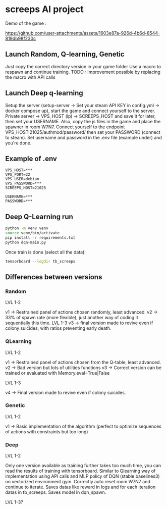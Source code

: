 # screeps AI project

Demo of the game :

https://github.com/user-attachments/assets/1603e87a-926d-4b6d-8544-819db98f230c

## Launch Random, Q-learning, Genetic

Just copy the correct directory version in your game folder
Use a macro to respawn and continue training.
TODO : Improvement possible by replacing the macro with API calls

## Launch Deep q-learning

Setup the server (setup-server -> Set your steam API KEY in config.yml -> docker compose up), start the game and connect yourself to the server.
Private server -> VPS_HOST (ip) -> SCREEPS_HOST and save it for later, then set your USERNAME.
Also, copy the js files in the game and place the spawner in room W7N7.
Connect yourself to the endpoint VPS_HOST:21025/authmod/password/ then set your PASSWORD (connect to steam).
Set username and password in the .env file (example under) and you're done.

## Example of .env

```env
VPS_HOST=***
VPS_PORT=22
VPS_USER=debian
VPS_PASSWORD=***
SCREEPS_HOST=21025

USERNAME=***
PASSWORD=***
```

## Deep Q-Learning run

```bash
python -m venv venv
source venv/bin/activate
pip install -r requirements.txt
python dqn-main.py
```

Once train is done (select all the data):

```bash
tensorboard --logdir tb_screeps
```

## Differences between versions

### Random

LVL 1-2

v1 -> Restrained panel of actions chosen randomly, least advanced.
v2 -> 33% of spawn rate (more flexible), just another way of coding it sequentially this time.
LVL 1-3
v3 -> final version made to revive even if colony suicides, with ratios preventing early death.

### QLearning

LVL 1-2

v1 -> Restrained panel of actions chosen from the Q-table, least advanced.
v2 -> Bad version but lots of utilities functions
v3 -> Correct version can be trained or evaluated with Memory.eval=True|False

LVL 1-3

v4 -> Final version made to revive even if colony suicides.

### Genetic

LVL 1-2

v1 -> Basic implementation of the algorithm (perfect to optimize sequences of actions with constraints but too long)

### Deep

LVL 1-2

Only one version available as training further takes too much time, you can read the results of training with tensorboard.
Similar to Qlearning way of implementation using API calls and MLP policy of DQN (stable baselines3) on vectorized environment gym. Correctly auto reset room W7N7 and continue to iterate.
Saves datas like reward in logs and for each iteration datas in tb_screeps.
Saves model in dqn_spawn.

LVL 1-3?
